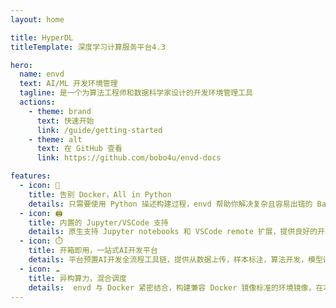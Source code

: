 ```yaml
---
layout: home

title: HyperDL
titleTemplate: 深度学习计算服务平台4.3

hero:
  name: envd
  text: AI/ML 开发环境管理
  tagline: 是一个为算法工程师和数据科学家设计的开发环境管理工具
  actions:
    - theme: brand
      text: 快速开始
      link: /guide/getting-started
    - theme: alt
      text: 在 GitHub 查看
      link: https://github.com/bobo4u/envd-docs

features:
  - icon: 🐍
    title: 告别 Docker，All in Python
    details: 只需要使用 Python 描述构建过程，envd 帮助你解决复杂且容易出错的 Bash / Makefile / Dockerfile / ...
  - icon: 🖨️
    title: 内置的 Jupyter/VSCode 支持
    details: 原生支持 Jupyter notebooks 和 VSCode remote 扩展，提供良好的开发体验。
  - icon: ⏱️ 
    title: 开箱即用，一站式AI开发平台
    details: 平台预置AI开发全流程工具链，提供从数据上传，样本标注，算法开发，模型训练到推理服务上线端到端AI开发能力。
  - icon: ☁️
    title: 异构算力，混合调度
    details:  envd 与 Docker 紧密结合，构建兼容 Docker 镜像标准的环境镜像，在本地云端都可以使用。
---
```

<!-- 
<VPTeamPage>
  <VPTeamPageTitle>
    <template #title>
      团队成员
    </template>
  </VPTeamPageTitle>
  <VPTeamMembers
    size="small"
    :members="members"
  />
</VPTeamPage>

<script setup>
import {
  VPTeamPage,
  VPTeamPageTitle,
  VPTeamMembers
} from 'vitepress/theme'

const members = [
  {
    avatar: 'https://www.github.com/bobo4u.png',
    name: 'bobo4u',
    title: 'Learning gaocegege',
    links: [
      { icon: 'github', link: 'https://github.com/bobo4u },
      { icon: 'twitter', link: '暂无' }
    ]
  },
  {
    avatar: 'https://www.github.com/gaocegege.png',
    name: 'gaocegege',
    title: 'Oener',
    links: [
      { icon: 'github', link: 'https://github.com/gaocegege'},
      { icon: 'twitter', link: 'https://twitter.com/TensorChord' }
    ]
  },
]
</script> -->
